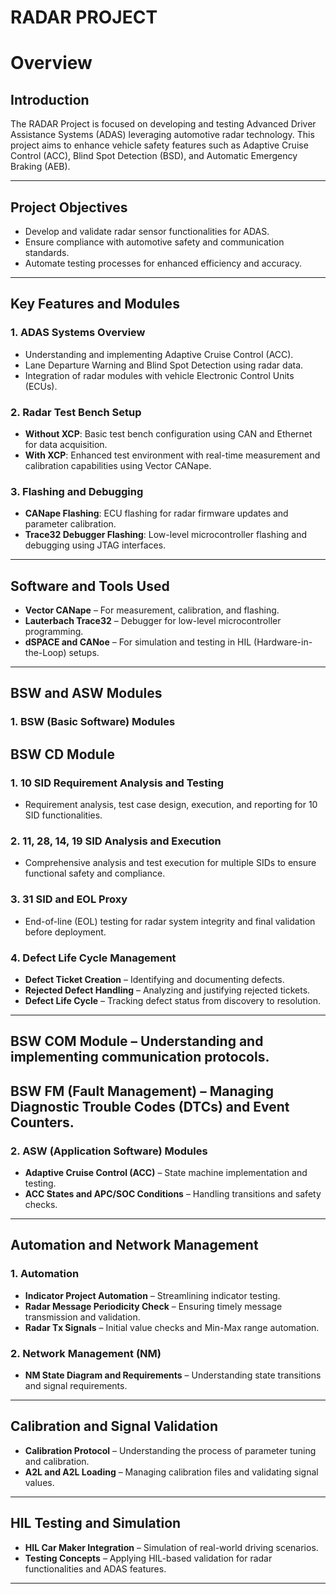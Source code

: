 # RADAR PROJECT

# **Overview**

## **Introduction**  
The RADAR Project is focused on developing and testing Advanced Driver Assistance Systems (ADAS) leveraging automotive radar technology. This project aims to enhance vehicle safety features such as Adaptive Cruise Control (ACC), Blind Spot Detection (BSD), and Automatic Emergency Braking (AEB).

---

## **Project Objectives**  
- Develop and validate radar sensor functionalities for ADAS.  
- Ensure compliance with automotive safety and communication standards.  
- Automate testing processes for enhanced efficiency and accuracy.  

---

## **Key Features and Modules**  
### 1. **ADAS Systems Overview**  
- Understanding and implementing Adaptive Cruise Control (ACC).  
- Lane Departure Warning and Blind Spot Detection using radar data.  
- Integration of radar modules with vehicle Electronic Control Units (ECUs).  

### 2. **Radar Test Bench Setup**  
- **Without XCP**: Basic test bench configuration using CAN and Ethernet for data acquisition.  
- **With XCP**: Enhanced test environment with real-time measurement and calibration capabilities using Vector CANape.  

### 3. **Flashing and Debugging**  
- **CANape Flashing**: ECU flashing for radar firmware updates and parameter calibration.  
- **Trace32 Debugger Flashing**: Low-level microcontroller flashing and debugging using JTAG interfaces.  

---

## **Software and Tools Used**  
- **Vector CANape** – For measurement, calibration, and flashing.  
- **Lauterbach Trace32** – Debugger for low-level microcontroller programming.  
- **dSPACE and CANoe** – For simulation and testing in HIL (Hardware-in-the-Loop) setups.  

---
## **BSW and ASW Modules**  

### 1. **BSW (Basic Software) Modules** 
## **BSW CD Module**
  
### 1. **10 SID Requirement Analysis and Testing**  
- Requirement analysis, test case design, execution, and reporting for 10 SID functionalities.  

### 2. **11, 28, 14, 19 SID Analysis and Execution**  
- Comprehensive analysis and test execution for multiple SIDs to ensure functional safety and compliance.  

### 3. **31 SID and EOL Proxy**  
- End-of-line (EOL) testing for radar system integrity and final validation before deployment.  

### 4. **Defect Life Cycle Management**  
- **Defect Ticket Creation** – Identifying and documenting defects.  
- **Rejected Defect Handling** – Analyzing and justifying rejected tickets.  
- **Defect Life Cycle** – Tracking defect status from discovery to resolution.  

---

 
## **BSW COM Module** – Understanding and implementing communication protocols.  
## **BSW FM (Fault Management)** – Managing Diagnostic Trouble Codes (DTCs) and Event Counters.  

### 2. **ASW (Application Software) Modules**  
- **Adaptive Cruise Control (ACC)** – State machine implementation and testing.  
- **ACC States and APC/SOC Conditions** – Handling transitions and safety checks.  

---

## **Automation and Network Management**  
### 1. **Automation**  
- **Indicator Project Automation** – Streamlining indicator testing.  
- **Radar Message Periodicity Check** – Ensuring timely message transmission and validation.  
- **Radar Tx Signals** – Initial value checks and Min-Max range automation.  

### 2. **Network Management (NM)**  
- **NM State Diagram and Requirements** – Understanding state transitions and signal requirements.  

---

## **Calibration and Signal Validation**  
- **Calibration Protocol** – Understanding the process of parameter tuning and calibration.  
- **A2L and A2L Loading** – Managing calibration files and validating signal values.  

---

## **HIL Testing and Simulation**  
- **HIL Car Maker Integration** – Simulation of real-world driving scenarios.  
- **Testing Concepts** – Applying HIL-based validation for radar functionalities and ADAS features.  

---
